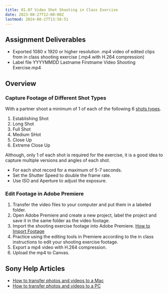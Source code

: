 ```yaml
---
title: 01.07 Video Shot Shooting in Class Exercise
date: 2023-08-27T12:00:00Z
lastmod: 2024-08-27T13:58:51
---
```


## Assignment Deliverables

- Exported 1080 x 1920 or higher resolution .mp4 video of edited clips from in class shooting exercise (.mp4 with H.264 compression)
- Label file YYYYMMDD Lastname Firstname Video Shooting Exercise.mp4

## Overview

### Capture Footage of Different Shot Types

With a partner shoot a minimum of 1 of each of the following 6 [shots types](../../../../video/shot-types.md).

1. Establishing Shot
2. Long Shot
3. Full Shot
4. Medium SHot
5. Close Up
6. Extreme Close Up

Although, only 1 of each shot is required for the exercise, it is a good idea to capture multiple versions and angles of each shot.

- For each shot record for a maximum of 5-7 seconds.
- Set the Shutter Speed to double the frame rate.
- Use ISO and Aperture to adjust the exposure.

### Edit Footage in Adobe Premiere

1. Transfer the video files to your computer and put them in a labeled folder.
2. Open Adobe Premiere and create a new project, label the project and save it in the same folder as the video footage.
3. Import the shooting exercise footage into Adobe Premiere. [How to Import Footage](../../../../video/adobe-premiere-pro/how-to-import-video-into-premiere-pro.md)
4. Practice using the editing tools in Premiere according to the in class instructions to edit your shooting exercise footage.
5. Export a mp4 video with H.264 compression.
6. Upload the mp4 to Canvas.

## Sony Help Articles

- [How to transfer photos and videos to a Mac](https://www.sony.com/electronics/support/e-mount-body-ilce-1-series/ilce-1/articles/00019267)
- [How to transfer photos and videos to a PC](https://www.sony.com/electronics/support/articles/00028123)
